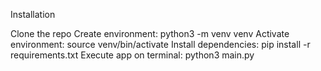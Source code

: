 Installation

 Clone the repo
 Create environment: python3 -m venv venv
 Activate environment: source venv/bin/activate
 Install dependencies: pip install -r requirements.txt
 Execute app on terminal: python3 main.py
